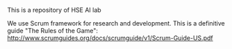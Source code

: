 This is a repository of HSE AI lab

We use Scrum framework for research and development.
This is a definitive guide "The Rules of the Game":
http://www.scrumguides.org/docs/scrumguide/v1/Scrum-Guide-US.pdf
